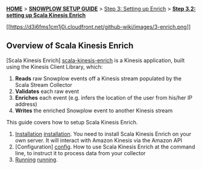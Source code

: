<a name="top" />

[**HOME**](Home) > [**SNOWPLOW SETUP GUIDE**](Setting-up-Snowplow) > [Step 3: Setting up Enrich](Setting-up-enrich) > [**Step 3.2: setting up Scala Kinesis Enrich**](Setting-up-Scala-Kinesis-Enrich)

[[https://d3i6fms1cm1j0i.cloudfront.net/github-wiki/images/3-enrich.png]] 

## Overview of Scala Kinesis Enrich

[Scala Kinesis Enrich] [scala-kinesis-enrich] is a Kinesis application, built using the Kinesis Client Library, which:

1. **Reads** raw Snowplow events off a Kinesis stream populated by the Scala Stream Collector
2. **Validates** each raw event
2. **Enriches** each event (e.g. infers the location of the user from his/her IP address)
3. **Writes** the enriched Snowplow event to another Kinesis stream

This guide covers how to setup Scala Kinesis Enrich.

1. [Installation] [installation]. You need to install Scala Kinesis Enrich on your own server. It will interact with Amazon Kinesis via the Amazon API
2. [Configuration] [config]. How to use Scala Kinesis Enrich at the command line, to instruct it to process data from your collector
3. [Running] [running].

[scala-kinesis-enrich]: https://github.com/snowplow/snowplow/tree/master/3-enrich/emr-etl-runner

[installation]: Installing-Scala-Kinesis-Enrich
[config]: Configuring-Scala-Kinesis-Enrich
[running]: Running-Scala-Kinesis-Enrich
